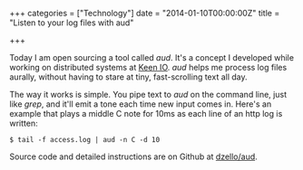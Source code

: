 +++
categories = ["Technology"]
date = "2014-01-10T00:00:00Z"
title = "Listen to your log files with aud"

+++

Today I am open sourcing a tool called *aud*. It's a concept I developed while working on distributed systems at [Keen IO](https://keen.io). *aud* helps me process log files aurally, without having to stare at tiny, fast-scrolling text all day.

The way it works is simple. You pipe text to *aud* on the command line, just like *grep*, and it'll emit a tone each time new input comes in. Here's an example that plays a middle C note for 10ms as each line of an http log is written:

```
$ tail -f access.log | aud -n C -d 10
```

Source code and detailed instructions are on Github at [dzello/aud](https://github.com/dzello/aud).
